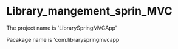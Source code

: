 # Library_mangement_sprin_MVC

The project name is 'LibrarySpringMVCApp'

Pacakage name is 'com.libraryspringmvcapp
